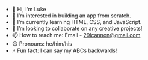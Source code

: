 - 👋 Hi, I’m Luke
- 👀 I’m interested in building an app from scratch.
- 🌱 I’m currently learning HTML, CSS, and JavaScript.
- 💞️ I’m looking to collaborate on any creative projects!
- 📫 How to reach me: Email - 29lcannon@gmail.com
- 😄 Pronouns: he/him/his
- ⚡ Fun fact: I can say my ABCs backwards!

<!---
29lcannon/29lcannon is a ✨ special ✨ repository because its `README.md` (this file) appears on your GitHub profile.
You can click the Preview link to take a look at your changes.
--->
